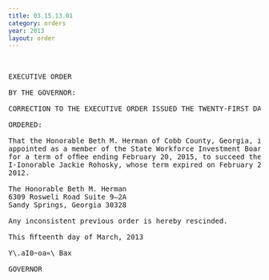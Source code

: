 ```yaml
---
title: 03.15.13.01
category: orders
year: 2013
layout: order
---
```


<pre> 

EXECUTIVE ORDER

BY THE GOVERNOR:

CORRECTION TO THE EXECUTIVE ORDER ISSUED THE TWENTY-FIRST DAY OF FEBRUARY, 2012

ORDERED:

That the Honorable Beth M. Herman of Cobb County, Georgia, is
appointed as a member of the State Workforce Investment Board,
for a term of ofﬁee ending February 20, 2015, to succeed the
I-Ionorable Jackie Rohosky, whose term expired on February 20,
2012.

The Honorable Beth M. Herman
6309 Rosweli Road Suite 9—2A
Sandy Springs, Georgia 30328

Any inconsistent previous order is hereby rescinded.

This ﬁfteenth day of March, 2013

Y\.aI0~oa«\ Bax

GOVERNOR

</pre>
